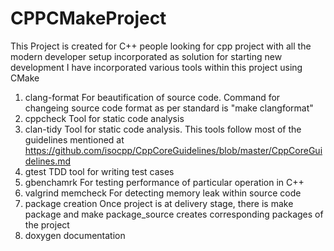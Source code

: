 # CPPCMakeProject

This Project is created for C++ people looking for cpp project with all the modern developer setup incorporated as solution for starting new development
I have incorporated various tools within this project using CMake
1) clang-format 
    For beautification of source code. Command for changeing source code format as per standard is "make clangformat"
2) cppcheck
    Tool for static code analysis
3) clan-tidy
    Tool for static code analysis. This tools follow most of the guidelines mentioned at https://github.com/isocpp/CppCoreGuidelines/blob/master/CppCoreGuidelines.md
4) gtest
    TDD tool for writing test cases
5) gbenchamrk
    For testing performance of particular operation in C++
6) valgrind memcheck
    For detecting memory leak within source code
7) package creation
    Once project is at delivery stage, there is make package and make package_source creates corresponding packages of the project
8) doxygen documentation